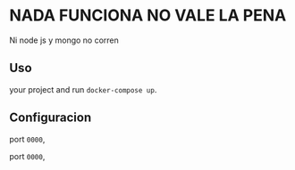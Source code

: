 NADA FUNCIONA NO VALE LA PENA
================================

Ni node js y mongo no corren

Uso
-----
 your project and run `docker-compose up`.

Configuracion
-------------
 port `0000`,

port `0000`, 
